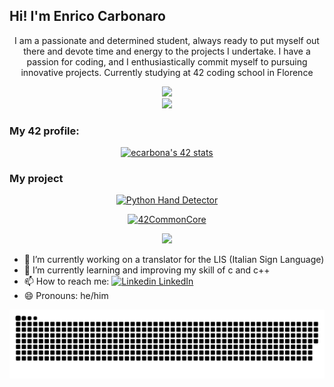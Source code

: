 ## Hi! I'm Enrico Carbonaro
<p align="center">I am a passionate and determined student, always ready to put myself out there and devote time and energy to the projects I undertake. I have a passion for coding, and I enthusiastically commit myself to pursuing innovative projects. Currently studying at 42 coding school in Florence</p>

<div align="center">
  <a href="https://github.com/SimplyPowfu?tab=repositories">
    <img src="https://github-readme-stats.vercel.app/api/top-langs/?username=SimplyPowfu&hide=swift,roff,perl&layout=compact&theme=github_dark&title_color=4CAF50&icon_color=4CAF50" height="180" />
  </a>
</div>

<div align="center">
  <a href="https://github.com/SimplyPowfu">
    <img src="https://github-readme-stats.vercel.app/api?username=SimplyPowfu&show_icons=true&theme=github_dark&hide_title=true&icon_color=4CAF50&title_color=4CAF50" height="150" />
  </a>
</div>

### My 42 profile:
<div align="center">
<a href="https://github.com/oakoudad/badge42">
  <img src="https://badge.mediaplus.ma/greenbinary/ecarbona?1337Badge=off&UM6P=off" alt="ecarbona's 42 stats" />
</a>
</div>

### My project
<div align="center">
  
[![Python Hand Detector](https://github-readme-stats.vercel.app/api/pin/?username=SimplyPowfu&repo=PythonProject-HandDetector-PIS&theme=dark&bg_color=0A0F1F&border_color=FFFFFF&title_color=4CAF50&text_color=FFFFFF&size_weight=0.3&count_weight=0.7&cache_bust=1)](https://github.com/SimplyPowfu/PythonProject-HandDetector-PIS)

[![42CommonCore](https://github-readme-stats.vercel.app/api/pin/?username=SimplyPowfu&repo=42CommonCore&theme=dark&bg_color=0A0F1F&border_color=FFFFFF&title_color=4CAF50&text_color=FFFFFF&size_weight=0.3&count_weight=0.7&cache_bust=1)](https://github.com/SimplyPowfu/42CommonCore)

</div>

<p align="center">
  <img src="https://skillicons.dev/icons?i=linux,c,cpp,cs,unity,vscode,python,git,html,css,ts" />
</p>

- 🔭 I’m currently working on a translator for the LIS (Italian Sign Language)
- 🌱 I’m currently learning and improving my skill of c and c++
- 📫 How to reach me: [![Linkedin](https://i.sstatic.net/gVE0j.png) LinkedIn](https://www.linkedin.com/in/enrico-carbonaro-875239338)
- 😄 Pronouns: he/him

<img src="https://github.com/SimplyPowfu/SimplyPowfu/blob/output/github-snake-dark.svg" alt="github-snake" />
